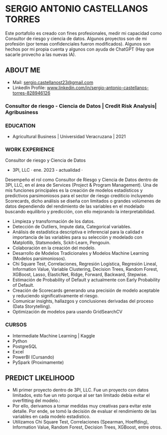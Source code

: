 # SERGIO ANTONIO CASTELLANOS TORRES

Este portafolio es creado con fines profesionales, medir mi capacidad como Consultor de riesgo y ciencia de datos. Algunos proyectos son de mi profesión (por temas confidenciales fueron modificados).
Algunos son hechos por mi propia cuenta y algunos con ayuda de ChatGPT (Hay que sacarle provecho a las nuevas IA).

## ABOUT ME
- Mail: sergio.castellanost23@gmail.com
- LinkedIn Profile: www.linkedin.com/in/sergio-antonio-castellanos-torres-828946126

### Consultor de riesgo - Ciencia de Datos | Credit Risk Analysis| Agribusiness

### EDUCATION
- Agricultural Business | Universidad Veracruzana | 2021

### WORK EXPERIENCE 
 
Consultor de riesgo y Ciencia de Datos 
- 3PI, LLC · ene. 2023 - actualidad ·

Desempeño el rol como Consultor de Riesgo y Ciencia de Datos dentro de 3PI, LLC, en el área de Services (Project & Program Management). Una de mis funciones principales es la creación de modelos estadísticos y predictivos parsimoniosos para el sector de riesgo crediticio incluyendo Scorecards, dicho análisis se diseña con limitados o grandes volúmenes de datos dependiendo del rendimiento de las variables en el modelado buscando equilibrio y predicción, con ello mejorando la interpretabilidad.

- Limpieza y transformación de los datos.
- Detección de Outliers, Impute data, Categorical variables.
- Análisis de estadística descriptiva e inferencial para la calidad e importancia de las variables para su selección y modelado con Matplotlib, Statsmodels, Sckit-Learn, Pengouin. 
- Colaboración en la creación del modelo.
- Desarrollo de Modelos Tradicionales y Modelos Machine Learning (Modelos parsimoniosos).
- Chi Square Test, Correlaciones, Regresión Logística, Regresión Lineal, Information Value, Variable Clustering, Decision Trees, Random Forest, XGBoost, Lasso, ElasticNet, Ridge, Forward, Backward, Stepwise.
- Estimación de Probability of Default y actualmente con Early Probability of Default. 
- Creación de Scorecards generando una precisión de modelo aceptable y reduciendo significativamente el riesgo.
- Comunicar insights, hallazgos y conclusiones derivadas del proceso (Data Storytelling).
- Optimización de modelos para usando GridSearchCV

### CURSOS
- Intermediate Machine Learning | Kaggle
- Python
- PostgreSQL
- Excel
- PowerBI (Cursando)
- PySpark (Proximamente)


## PREDICT LIKELIHOOD

- Mi primer proyecto dentro de 3PI, LLC. Fue un proyecto con datos limitados, esto fue un reto porque al ser tan limitado debía evitar el overfitting del modelo.:
- Por ello, derivamos a tomar medidas muy creativas para evitar este detalle. Por ende, se tomó la decisión de evaluar el rendimiento de las variables en cada modelo estadistico.
- Utilizamos Chi Square Test, Correlaciones (Spearman, Hoeffding), Information Value, Random Forest, Decision Trees, XGBoost, entre otros.
